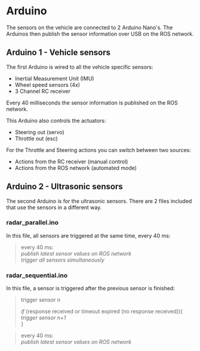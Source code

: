 # Arduino
The sensors on the vehicle are connected to 2 Arduino Nano's. The Arduinos then publish the sensor information over USB on the ROS network.


## Arduino 1 - Vehicle sensors
The first Arduino is wired to all the vehicle specific sensors:

- Inertial Measurement Unit (IMU)
- Wheel speed sensors (4x)
- 3 Channel RC receiver 

Every 40 milliseconds the sensor information is published on the ROS network.

This Arduino also controls the actuators:
- Steering out (servo)
- Throttle out (esc)

For the Throttle and Steering actions you can switch between two sources:
- Actions from the RC receiver (manual control)
- Actions from the ROS network (automated mode)


## Arduino 2 - Ultrasonic sensors
The second Arduino is for the ultrasonic sensors. There are 2 files included that use the sensors in a different way.

### radar_parallel.ino
In this file, all sensors are triggered at the same time, every 40 ms:

> every 40 ms:  
> *publish latest sensor values on ROS network*    
> *trigger all sensors simultaneously*


### radar_sequential.ino
In this file, a sensor is triggered after the previous sensor is finished:

> trigger sensor n  
>   
> *if* (response received or timeout expired (no response received)){  
>      *trigger sensor n+1*  
> }

> every 40 ms:  
> *publish latest sensor values on ROS network*
  

